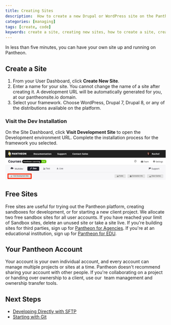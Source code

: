 ```yaml
---
title: Creating Sites
description:  How to create a new Drupal or WordPress site on the Pantheon Website Management Platform.
categories: [managing]
tags: [create, code]
keywords: create a site, creating new sites, how to create a site, creating sites, how to create a site on pantheon, create new site on pantheon, pantheon account
---
```

In less than five minutes, you can have your own site up and running on Pantheon.

## Create a Site

1. From your User Dashboard, click **Create New Site**.
2. Enter a name for your site. You cannot change the name of a site after creating it. A development URL will be automatically generated for you, at our pantheonsite.io domain.
3. Select your framework. Choose WordPress, Drupal 7, Drupal 8, or any of the distributions available on the platform.

### Visit the Dev Installation

On the Site Dashboard, click **Visit Development Site** to open the Development environment URL. Complete the installation process for the framework you selected.  

![Visit development site button](/source/docs/assets/images/visit-development-site.png)

## Free Sites

Free sites are useful for trying out the Pantheon platform, creating sandboxes for development, or for starting a new client project. We allocate two free sandbox sites for all user accounts. If you have reached your limit of Sandbox sites, delete an unused site or take a site live. If you're building sites for third parties, sign up for [Pantheon for Agencies](https://pantheon.io/agencies/pantheon-for-agencies). If you're at an educational institution, sign up for [Pantheon for EDU](https://pantheon.io/pantheon-top-edu).

## Your Pantheon Account
Your account is your own individual account, and every account can manage multiple projects or sites at a time. Pantheon doesn't recommend sharing your account with other people. If you're collaborating on a project or handing over ownership to a client, use our  team management and ownership transfer tools.  

## Next Steps
 - [Developing Directly with SFTP](/docs/sftp/)
 - [Starting with Git](/docs/git/)
